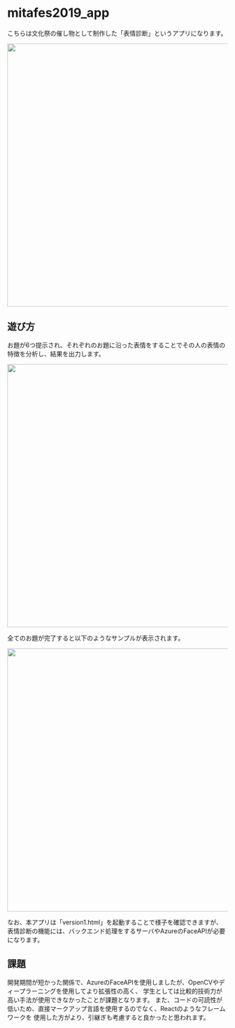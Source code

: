 # mitafes2019_app

こちらは文化祭の催し物として制作した「表情診断」というアプリになります。

<img src="https://github.com/24daryo/mitafes2019_app/blob/master/image/init.png" width="600">

## 遊び方

お題が6つ提示され、それぞれのお題に沿った表情をすることでその人の表情の特徴を分析し、結果を出力します。

<img src="https://github.com/24daryo/mitafes2019_app/blob/master/image/odai.png" width="600">


全てのお題が完了すると以下のようなサンプルが表示されます。

<img src="https://github.com/24daryo/mitafes2019_app/blob/master/image/result.png" width="600">

なお、本アプリは「version1.html」を起動することで様子を確認できますが、
表情診断の機能には、バックエンド処理をするサーバやAzureのFaceAPIが必要になります。


## 課題

開発期間が短かった関係で、AzureのFaceAPIを使用しましたが、OpenCVやディープラーニングを使用してより拡張性の高く、
学生としては比較的技術力が高い手法が使用できなかったことが課題となります。
また、コードの可読性が低いため、直接マークアップ言語を使用するのでなく、Reactのようなフレームワークを
使用した方がより、引継ぎも考慮すると良かったと思われます。
